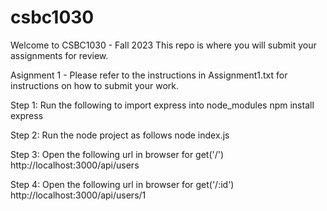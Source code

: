 # csbc1030

Welcome to CSBC1030 - Fall 2023 
This repo is where you will submit your assignments for review. 

Asignment 1 - Please refer to the instructions in Assignment1.txt for instructions on how to submit your work.


Step 1: Run the following to import express into node_modules
npm install express

Step 2: Run the node project as follows
node index.js

Step 3: Open the following url in browser for get('/')
http://localhost:3000/api/users

Step 4: Open the following url in browser for get('/:id')
http://localhost:3000/api/users/1